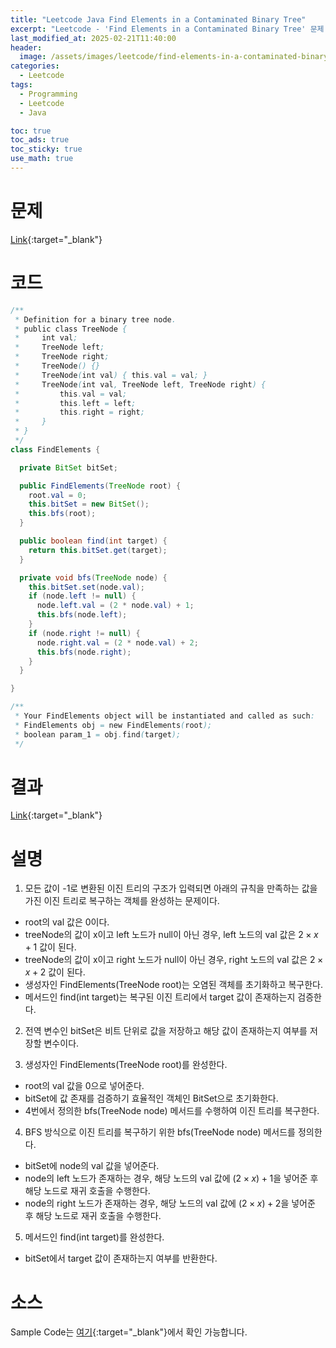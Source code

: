 ```yaml
---
title: "Leetcode Java Find Elements in a Contaminated Binary Tree"
excerpt: "Leetcode - 'Find Elements in a Contaminated Binary Tree' 문제 Java 풀이"
last_modified_at: 2025-02-21T11:40:00
header:
  image: /assets/images/leetcode/find-elements-in-a-contaminated-binary-tree.png
categories:
  - Leetcode
tags:
  - Programming
  - Leetcode
  - Java

toc: true
toc_ads: true
toc_sticky: true
use_math: true
---
```

# 문제
[Link](https://leetcode.com/problems/find-elements-in-a-contaminated-binary-tree/){:target="_blank"}

# 코드
```java
/**
 * Definition for a binary tree node.
 * public class TreeNode {
 *     int val;
 *     TreeNode left;
 *     TreeNode right;
 *     TreeNode() {}
 *     TreeNode(int val) { this.val = val; }
 *     TreeNode(int val, TreeNode left, TreeNode right) {
 *         this.val = val;
 *         this.left = left;
 *         this.right = right;
 *     }
 * }
 */
class FindElements {

  private BitSet bitSet;

  public FindElements(TreeNode root) {
    root.val = 0;
    this.bitSet = new BitSet();
    this.bfs(root);
  }

  public boolean find(int target) {
    return this.bitSet.get(target);
  }

  private void bfs(TreeNode node) {
    this.bitSet.set(node.val);
    if (node.left != null) {
      node.left.val = (2 * node.val) + 1;
      this.bfs(node.left);
    }
    if (node.right != null) {
      node.right.val = (2 * node.val) + 2;
      this.bfs(node.right);
    }
  }

}

/**
 * Your FindElements object will be instantiated and called as such:
 * FindElements obj = new FindElements(root);
 * boolean param_1 = obj.find(target);
 */
```

# 결과
[Link](https://leetcode.com/problems/find-elements-in-a-contaminated-binary-tree/submissions/1550250189/){:target="_blank"}

# 설명
1. 모든 값이 -1로 변환된 이진 트리의 구조가 입력되면 아래의 규칙을 만족하는 값을 가진 이진 트리로 복구하는 객체를 완성하는 문제이다.
- root의 val 값은 0이다.
- treeNode의 값이 x이고 left 노드가 null이 아닌 경우, left 노드의 val 값은 $2 \times x + 1$ 값이 된다.
- treeNode의 값이 x이고 right 노드가 null이 아닌 경우, right 노드의 val 값은 $2 \times x + 2$ 값이 된다.
- 생성자인 FindElements(TreeNode root)는 오염된 객체를 초기화하고 복구한다.
- 메서드인 find(int target)는 복구된 이진 트리에서 target 값이 존재하는지 검증한다.

2. 전역 변수인 bitSet은 비트 단위로 값을 저장하고 해당 값이 존재하는지 여부를 저장할 변수이다.

3. 생성자인 FindElements(TreeNode root)를 완성한다.
- root의 val 값을 0으로 넣어준다.
- bitSet에 값 존재를 검증하기 효율적인 객체인 BitSet으로 초기화한다.
- 4번에서 정의한 bfs(TreeNode node) 메서드를 수행하여 이진 트리를 복구한다.

4. BFS 방식으로 이진 트리를 복구하기 위한 bfs(TreeNode node) 메서드를 정의한다.
- bitSet에 node의 val 값을 넣어준다.
- node의 left 노드가 존재하는 경우, 해당 노드의 val 값에 $(2 \times x) + 1$을 넣어준 후 해당 노드로 재귀 호출을 수행한다.
- node의 right 노드가 존재하는 경우, 해당 노드의 val 값에 $(2 \times x) + 2$을 넣어준 후 해당 노드로 재귀 호출을 수행한다.

5. 메서드인 find(int target)를 완성한다.
- bitSet에서 target 값이 존재하는지 여부를 반환한다.

# 소스
Sample Code는 [여기](https://github.com/GracefulSoul/leetcode/blob/master/src/main/java/gracefulsoul/problems/FindElementsInAContaminatedBinaryTree.java){:target="_blank"}에서 확인 가능합니다.